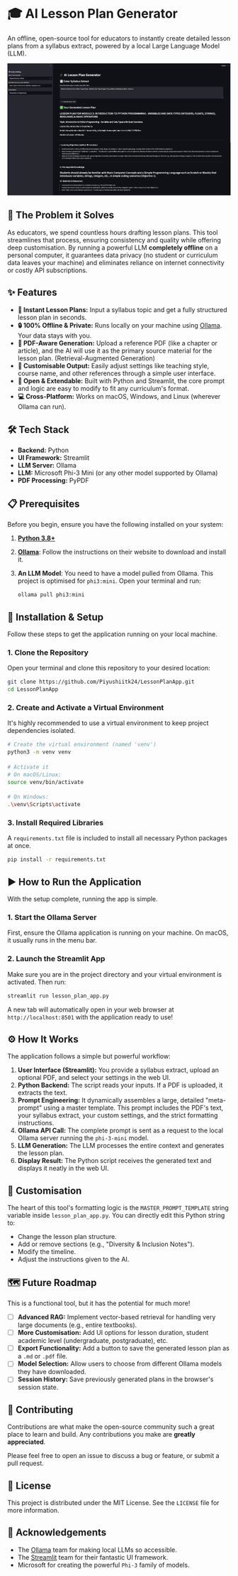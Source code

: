 # 🎓 AI Lesson Plan Generator

An offline, open-source tool for educators to instantly create detailed lesson plans from a syllabus extract, powered by a local Large Language Model (LLM).

![App Screenshot](Screenshot.png)

## 🌟 The Problem it Solves

As educators, we spend countless hours drafting lesson plans. This tool streamlines that process, ensuring consistency and quality while offering deep customisation. By running a powerful LLM **completely offline** on a personal computer, it guarantees data privacy (no student or curriculum data leaves your machine) and eliminates reliance on internet connectivity or costly API subscriptions.

## ✨ Features

- **📝 Instant Lesson Plans:** Input a syllabus topic and get a fully structured lesson plan in seconds.
- **🔒 100% Offline & Private:** Runs locally on your machine using [Ollama](https://ollama.com/). Your data stays with you.
- **📄 PDF-Aware Generation:** Upload a reference PDF (like a chapter or article), and the AI will use it as the primary source material for the lesson plan. (Retrieval-Augmented Generation)
- **🎨 Customisable Output:** Easily adjust settings like teaching style, course name, and other references through a simple user interface.
- **🔧 Open & Extendable:** Built with Python and Streamlit, the core prompt and logic are easy to modify to fit any curriculum's format.
- **💻 Cross-Platform:** Works on macOS, Windows, and Linux (wherever Ollama can run).

## 🛠️ Tech Stack

- **Backend:** Python  
- **UI Framework:** Streamlit  
- **LLM Server:** Ollama  
- **LLM:** Microsoft Phi-3 Mini (or any other model supported by Ollama)  
- **PDF Processing:** PyPDF

## 📋 Prerequisites

Before you begin, ensure you have the following installed on your system:

1. **[Python 3.8+](https://www.python.org/downloads/)**
2. **[Ollama](https://ollama.com/)**: Follow the instructions on their website to download and install it.
3. **An LLM Model**: You need to have a model pulled from Ollama. This project is optimised for `phi3:mini`. Open your terminal and run:

    ```bash
    ollama pull phi3:mini
    ```

## 🚀 Installation & Setup

Follow these steps to get the application running on your local machine.

### 1. Clone the Repository

Open your terminal and clone this repository to your desired location:

```bash
git clone https://github.com/Piyushiitk24/LessonPlanApp.git
cd LessonPlanApp
```

### 2. Create and Activate a Virtual Environment

It's highly recommended to use a virtual environment to keep project dependencies isolated.

```bash
# Create the virtual environment (named 'venv')
python3 -m venv venv

# Activate it
# On macOS/Linux:
source venv/bin/activate

# On Windows:
.\venv\Scripts\activate
```

### 3. Install Required Libraries

A `requirements.txt` file is included to install all necessary Python packages at once.

```bash
pip install -r requirements.txt
```

## ▶️ How to Run the Application

With the setup complete, running the app is simple.

### 1. Start the Ollama Server

First, ensure the Ollama application is running on your machine. On macOS, it usually runs in the menu bar.

### 2. Launch the Streamlit App

Make sure you are in the project directory and your virtual environment is activated. Then run:

```bash
streamlit run lesson_plan_app.py
```

A new tab will automatically open in your web browser at `http://localhost:8501` with the application ready to use!

## ⚙️ How It Works

The application follows a simple but powerful workflow:

1. **User Interface (Streamlit):** You provide a syllabus extract, upload an optional PDF, and select your settings in the web UI.
2. **Python Backend:** The script reads your inputs. If a PDF is uploaded, it extracts the text.
3. **Prompt Engineering:** It dynamically assembles a large, detailed "meta-prompt" using a master template. This prompt includes the PDF's text, your syllabus extract, your custom settings, and the strict formatting instructions.
4. **Ollama API Call:** The complete prompt is sent as a request to the local Ollama server running the `phi-3-mini` model.
5. **LLM Generation:** The LLM processes the entire context and generates the lesson plan.
6. **Display Result:** The Python script receives the generated text and displays it neatly in the web UI.

## 🔧 Customisation

The heart of this tool's formatting logic is the `MASTER_PROMPT_TEMPLATE` string variable inside `lesson_plan_app.py`. You can directly edit this Python string to:

- Change the lesson plan structure.
- Add or remove sections (e.g., "Diversity & Inclusion Notes").
- Modify the timeline.
- Adjust the instructions given to the AI.

## 🗺️ Future Roadmap

This is a functional tool, but it has the potential for much more!

- [ ] **Advanced RAG:** Implement vector-based retrieval for handling very large documents (e.g., entire textbooks).
- [ ] **More Customisation:** Add UI options for lesson duration, student academic level (undergraduate, postgraduate), etc.
- [ ] **Export Functionality:** Add a button to save the generated lesson plan as a `.md` or `.pdf` file.
- [ ] **Model Selection:** Allow users to choose from different Ollama models they have downloaded.
- [ ] **Session History:** Save previously generated plans in the browser's session state.

## 🤝 Contributing

Contributions are what make the open-source community such a great place to learn and build. Any contributions you make are **greatly appreciated**.

Please feel free to open an issue to discuss a bug or feature, or submit a pull request.

## 📜 License

This project is distributed under the MIT License. See the `LICENSE` file for more information.

## 🙏 Acknowledgements

- The [Ollama](https://ollama.com/) team for making local LLMs so accessible.  
- The [Streamlit](https://streamlit.io/) team for their fantastic UI framework.  
- Microsoft for creating the powerful `Phi-3` family of models.
